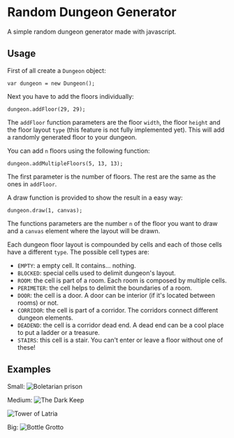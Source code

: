 Random Dungeon Generator
========================

A simple random dungeon generator made with javascript.

Usage
------

First of all create a `Dungeon` object:

`var dungeon = new Dungeon();`

Next you have to add the floors individually:

`dungeon.addFloor(29, 29);`

The `addFloor` function parameters are the floor `width`, the floor `height` and the floor layout `type` (this feature is not fully implemented yet). This will add a randomly generated floor to your dungeon.

You can add `n` floors using the following function:

`dungeon.addMultipleFloors(5, 13, 13);`

The first parameter is the number of floors. The rest are the same as the ones in `addFloor`.

A draw function is provided to show the result in a easy way:

`dungeon.draw(1, canvas);`

The functions parameters are the number `n` of the floor you want to draw and a `canvas` element where the layout will be drawn.

Each dungeon floor layout is compounded by cells and each of those cells have a different `type`. The possible cell types are:

* `EMPTY`: a empty cell. It contains... nothing.
* `BLOCKED`: special cells used to delimit dungeon's layout.
* `ROOM`: the cell is part of a room. Each room is composed by multiple cells.
* `PERIMETER`: the cell helps to delimit the boundaries of a room.
* `DOOR`: the cell is a door. A door can be interior (if it's located between rooms) or not.
* `CORRIDOR`: the cell is part of a corridor. The corridors connect different dungeon elements.
* `DEADEND`: the cell is a corridor dead end. A dead end can be a cool place to put a ladder or a treasure.
* `STAIRS`: this cell is a stair. You can't enter or leave a floor without one of these!

Examples
---------

Small:
![Boletarian prison](https://raw.github.com/jorgeprodriguez/random-dungeon-generator/master/examples/boletarian-prison.jpg)

Medium:
![The Dark Keep](https://raw.github.com/jorgeprodriguez/random-dungeon-generator/master/examples/the-dark-keep.jpg)

![Tower of Latria](https://raw.github.com/jorgeprodriguez/random-dungeon-generator/master/examples/tower-of-latria.jpg)

Big:
![Bottle Grotto](https://raw.github.com/jorgeprodriguez/random-dungeon-generator/master/examples/bottle-groto.jpg)

